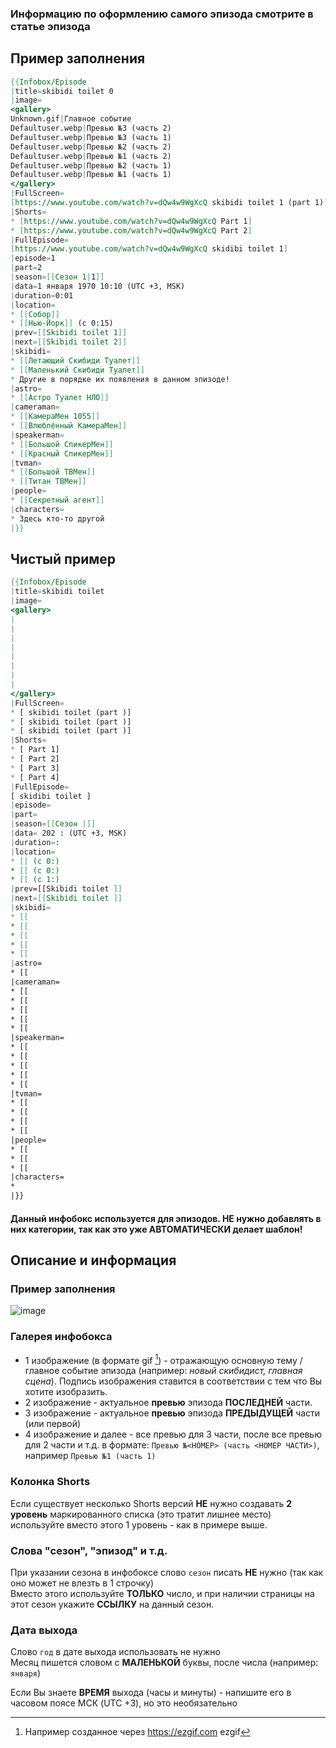 ### Информацию по оформлению самого эпизода смотрите в статье эпизода
## Пример заполнения
```mediawiki
{{Infobox/Episode
|title=skibidi toilet 0
|image=
<gallery>
Unknown.gif|Главное событие
Defaultuser.webp|Превью №3 (часть 2)
Defaultuser.webp|Превью №3 (часть 1)
Defaultuser.webp|Превью №2 (часть 2)
Defaultuser.webp|Превью №1 (часть 2)
Defaultuser.webp|Превью №2 (часть 1)
Defaultuser.webp|Превью №1 (часть 1)
</gallery>
|FullScreen=
[https://www.youtube.com/watch?v=dQw4w9WgXcQ skibidi toilet 1 (part 1)]
|Shorts=
* [https://www.youtube.com/watch?v=dQw4w9WgXcQ Part 1]
* [https://www.youtube.com/watch?v=dQw4w9WgXcQ Part 2]
|FullEpisode=
[https://www.youtube.com/watch?v=dQw4w9WgXcQ skidibi toilet 1]
|episode=1
|part=2
|season=[[Сезон 1|1]]
|data=1 января 1970 10:10 (UTC +3, MSK)
|duration=0:01
|location=
* [[Собор]]
* [[Нью-Йорк]] (с 0:15)
|prev=[[Skibidi toilet 1]]
|next=[[Skibidi toilet 2]]
|skibidi=
* [[Летающий Скибиди Туалет]]
* [[Маленький Скибиди Туалет]]
* Другие в порядке их появления в данном эпизоде!
|astro=
* [[Астро Туалет НЛО]]
|cameraman=
* [[КамераМен 1055]]
* [[Влюблённый КамераМен]]
|speakerman=
* [[Большой СпикерМен]]
* [[Красный СпикерМен]]
|tvman=
* [[Большой ТВМен]]
* [[Титан ТВМен]]
|people=
* [[Секретный агент]]
|characters=
* Здесь кто-то другой
|}}
```

## Чистый пример
```mediawiki
{{Infobox/Episode
|title=skibidi toilet
|image=
<gallery>
|
|
|
|
|
|
|
|
</gallery>
|FullScreen=
* [ skibidi toilet (part )]
* [ skibidi toilet (part )]
* [ skibidi toilet (part )]
|Shorts=
* [ Part 1]
* [ Part 2]
* [ Part 3]
* [ Part 4]
|FullEpisode=
[ skidibi toilet ]
|episode=
|part=
|season=[[Сезон |]]
|data= 202 : (UTC +3, MSK)
|duration=:
|location=
* [[ (с 0:)
* [[ (с 0:)
* [[ (с 1:)
|prev=[[Skibidi toilet ]]
|next=[[Skibidi toilet ]]
|skibidi=
* [[
* [[
* [[
* [[
* [[
|astro=
* [[
|cameraman=
* [[
* [[
* [[
* [[
* [[
|speakerman=
* [[
* [[
* [[
* [[
* [[
|tvman=
* [[
* [[
* [[
* [[
|people=
* [[
* [[
* [[
|characters=
* 
|}}
```

#### Данный инфобокс используется для эпизодов. НЕ нужно добавлять в них категории, так как это уже АВТОМАТИЧЕСКИ делает шаблон!

## Описание и информация
### Пример заполнения
![image](https://github.com/skibidiwiki/wiki/assets/87380272/e8939d2c-a9e9-41ba-b39c-dcd9443cff19)

### Галерея инфобокса
- 1 изображение (в формате gif [^1]) - отражающую основную тему / главное событие эпизода (например: _новый скибидист, главная сцена_). Подпись изображения ставится в соответствии с тем что Вы хотите изобразить.
- 2 изображение - актуальное **превью** эпизода **ПОСЛЕДНЕЙ** части.
- 3 изображение - актуальное **превью** эпизода **ПРЕДЫДУЩЕЙ** части (или первой)
- 4 изображение и далее - все превью для 3 части, после все превью для 2 части и т.д. в формате: `Превью №<НОМЕР> (часть <НОМЕР ЧАСТИ>)`, например `Превью №1 (часть 1)`

[^1]: Например созданное через https://ezgif.com ezgif

### Колонка Shorts
Если существует несколько Shorts версий **НЕ** нужно создавать **2 уровень** маркированного списка (это тратит лишнее место) используйте вместо этого 1 уровень - как в примере выше.

### Слова "сезон", "эпизод" и т.д.
При указании сезона в инфобоксе слово `сезон` писать **НЕ** нужно (так как оно может не влезть в 1 строчку)
<br>
Вместо этого используйте **ТОЛЬКО** число, и при наличии страницы на этот сезон укажите **ССЫЛКУ** на данный сезон.

### Дата выхода
Слово `год` в дате выхода использовать не нужно
<br>
Месяц пишется словом с **МАЛЕНЬКОЙ** буквы, после числа (например: `января`)

Если Вы знаете **ВРЕМЯ** выхода (часы и минуты) - напишите его в часовом поясе МСК (UTC +3), но это необязательно
